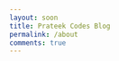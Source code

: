 ```yaml
---
layout: soon
title: Prateek Codes Blog
permalink: /about
comments: true
---
```




</div>
</div>
</div>
